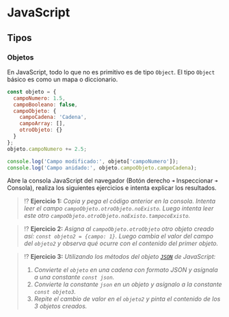 # JavaScript
## Tipos

### Objetos

En JavaScript, todo lo que no es primitivo es de tipo `Object`. El tipo `Object` básico es como un mapa o diccionario.

```js
const objeto = {
  campoNumero: 1.5,
  campoBooleano: false,
  campoObjeto: {
    campoCadena: 'Cadena',
    campoArray: [],
    otroObjeto: {}
  }
};
objeto.campoNumero += 2.5;

console.log('Campo modificado:', objeto['campoNumero']);
console.log('Campo anidado:', objeto.campoObjeto.campoCadena);
```

Abre la consola JavaScript del navegador (Botón derecho `➜` Inspeccionar `➜` Consola), realiza los siguientes ejercicios e intenta explicar los resultados.

> ⁉️ **Ejercicio 1:** _Copia y pega el código anterior en la consola. Intenta leer el campo `campoObjeto.otroObjeto.noExisto`. Luego intenta leer este otro `campoObjeto.otroObjeto.noExisto.tampocoExisto`._

> ⁉️ **Ejercicio 2:** _Asigna al `campoObjeto.otroObjeto` otro objeto creado así: `const objeto2 = {campo: 1}`. Luego cambia el valor del campo del `objeto2` y observa qué ocurre con el contenido del primer objeto._

> ⁉️ **Ejercicio 3:** _Utilizando los métodos del objeto [`JSON`](https://developer.mozilla.org/en-US/docs/Web/JavaScript/Reference/Global_Objects/JSON#static_methods) de JavaScript:_
> 1. _Convierte el `objeto` en una cadena con formato JSON y asígnala a una constante `const json`._
> 1. _Convierte la constante `json` en un objeto y asígnalo a la constante `const objeto3`._
> 1. _Repite el cambio de valor en el `objeto2` y pinta el contenido de los 3 objetos creados._